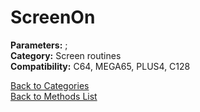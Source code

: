 # ScreenOn

**Parameters:** ;  
**Category:** Screen routines  
**Compatibility:** C64, MEGA65, PLUS4, C128  


[Back to Categories](../categories/screen_routines.md)  
[Back to Methods List](../../SUMMARY.md)
